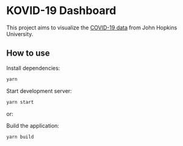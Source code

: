 # KOVID-19 Dashboard

This project aims to visualize the [COVID-19 data](https://github.com/CSSEGISandData/COVID-19) from John Hopkins University.

## How to use

Install dependencies:

```sh
yarn
```

Start development server:

```sh
yarn start
```

or:

Build the application:

```sh
yarn build
```
